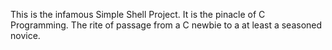 This is the infamous Simple Shell Project. It is the pinacle of C Programming. The rite of passage from a C newbie to a at least a seasoned novice. 